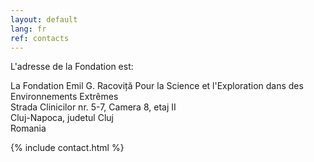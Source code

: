 ```yaml
---
layout: default
lang: fr
ref: contacts
---
```


L'adresse de la Fondation est:

La Fondation Emil G. Racoviță Pour la Science et l'Exploration dans des Environnements Extrêmes<br>
Strada Clinicilor nr. 5-7, Camera 8, etaj II<br>
Cluj-Napoca, judetul Cluj<br>
Romania

{% include contact.html %}
